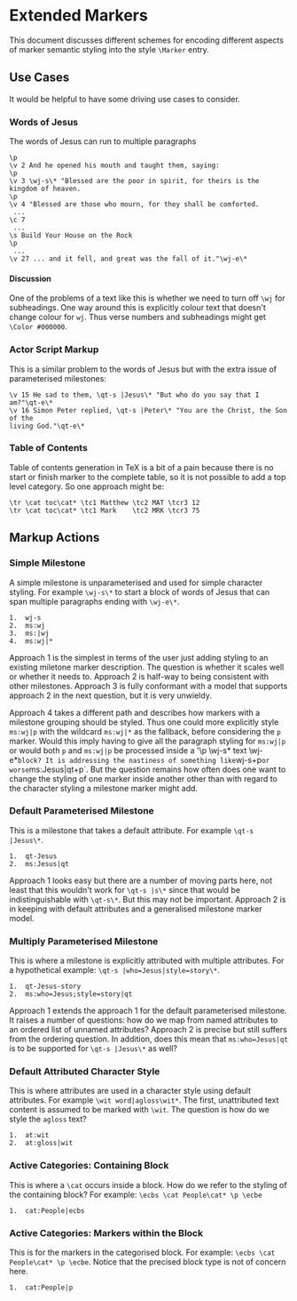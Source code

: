# Extended Markers

This document discusses different schemes for encoding different aspects of
marker semantic styling into the style `\Marker` entry.

## Use Cases

It would be helpful to have some driving use cases to consider.

### Words of Jesus

The words of Jesus can run to multiple paragraphs

```
\p
\v 2 And he opened his mouth and taught them, saying:
\p
\v 3 \wj-s\* "Blessed are the poor in spirit, for theirs is the kingdom of heaven.
\p
\v 4 "Blessed are those who mourn, for they shall be comforted.
 ...
\c 7
 ...
\s Build Your House on the Rock
\p
 ...
\v 27 ... and it fell, and great was the fall of it."\wj-e\*
```

#### Discussion

One of the problems of a text like this is whether we need to turn off `\wj` for
subheadings. One way around this is explicitly colour text that doesn't change
colour for `wj`. Thus verse numbers and subheadings might get `\Color #000000`.

### Actor Script Markup

This is a similar problem to the words of Jesus but with the extra issue of
parameterised milestones:

```
\v 15 He sad to them, \qt-s |Jesus\* "But who do you say that I am?"\qt-e\*
\v 16 Simon Peter replied, \qt-s |Peter\* "You are the Christ, the Son of the
living God."\qt-e\*
```
### Table of Contents

Table of contents generation in TeX is a bit of a pain because there is no start
or finish marker to the complete table, so it is not possible to add a top level
category. So one approach might be:

```
\tr \cat toc\cat* \tc1 Matthew \tc2 MAT \tcr3 12
\tr \cat toc\cat* \tc1 Mark    \tc2 MRK \tcr3 75
```


## Markup Actions

### Simple Milestone

A simple milestone is unparameterised and used for simple character styling. For
example `\wj-s\*` to start a block of words of Jesus that can span multiple
paragraphs ending with `\wj-e\*`.

```
1.  wj-s
2.  ms:wj
3.  ms:|wj
4.  ms:wj|*
```

Approach 1 is the simplest in terms of the user just adding styling to an
existing miletone marker description. The question is whether it scales well or
whether it needs to. Approach 2 is half-way to being consistent with other
milestones. Approach 3 is fully conformant with a model that supports approach 2
in the next question, but it is very unwieldy.

Approach 4 takes a different path and describes how markers with a milestone
grouping should be styled. Thus one could more explicitly style `ms:wj|p` with
the wildcard `ms:wj|*` as the fallback, before considering the `p` marker. Would
this imply having to give all the paragraph styling for `ms:wj|p` or would both
`p` and `ms:wj|p` be processed inside a '\p \wj-s\* text \wj-e\*` block? It is
addressing the nastiness of something like `wj-s+p` or worse `ms:Jesus|qt+p`.
But the question remains how often does one want to change the styling of one
marker inside another other than with regard to the character styling a
milestone marker might add.

### Default Parameterised Milestone

This is a milestone that takes a default attribute. For example `\qt-s
|Jesus\*`.

```
1.  qt-Jesus
2.  ms:Jesus|qt
```

Approach 1 looks easy but there are a number of moving parts here, not least
that this wouldn't work for `\qt-s |s\*` since that would be indistinguishable
with `\qt-s\*`. But this may not be important. Approach 2 is in keeping with
default attributes and a generalised milestone marker model.

### Multiply Parameterised Milestone

This is where a milestone is explicitly attributed with multiple attributes. For
a hypothetical example: `\qt-s |who=Jesus|style=story\*`.

```
1.  qt-Jesus-story
2.  ms:who=Jesus;style=story|qt
```

Approach 1 extends the approach 1 for the default parameterised milestone. It
raises a number of questions: how do we map from named attributes to an ordered
list of unnamed attributes? Approach 2 is precise but still suffers from the
ordering question. In addition, does this mean that `ms:who=Jesus|qt` is to be
supported for `\qt-s |Jesus\*` as well?

### Default Attributed Character Style

This is where attributes are used in a character style using default attributes.
For example `\wit word|agloss\wit*`. The first, unattributed text content is
assumed to be marked with `\wit`. The question is how do we style the `agloss`
text?

```
1.  at:wit
2.  at:gloss|wit
```

### Active Categories: Containing Block

This is where a `\cat` occurs inside a block. How do we refer to the styling of
the containing block? For example: `\ecbs \cat People\cat* \p \ecbe`

```
1.  cat:People|ecbs
```

### Active Categories: Markers within the Block

This is for the markers in the categorised block. For example: `\ecbs \cat
People\cat* \p \ecbe`. Notice that the precised block type is not of concern
here.

```
1.  cat:People|p
```

